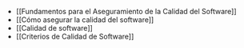 - [[Fundamentos para el Aseguramiento de la Calidad del Software]]
- [[Cómo asegurar la calidad del software]]
- [[Calidad de software]]
- [[Criterios de Calidad de Software]]